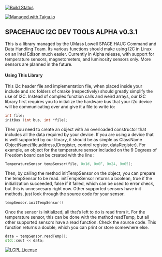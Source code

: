 <!-- Replace the below line with your own Travis-CI build label. -->
[![Build Status](https://travis-ci.org/SpaceHAUC-Command-and-Data-Handling/SPACEHAUC-I2C-dev.svg?branch=master)](https://travis-ci.org/SpaceHAUC-Command-and-Data-Handling/SPACEHAUC-I2C-dev)

[![Managed with Taiga.io](https://camo.githubusercontent.com/eec9589abe09569dc4a1706b36527b49051b89db/68747470733a2f2f696d672e736869656c64732e696f2f62616467652f6d616e61676564253230776974682d54616967612e696f2d677265656e2e737667)](https://taiga.io "Managed with Taiga.io")

## SPACEHAUC I2C DEV TOOLS ALPHA v0.3.1

This is a library managed by the UMass Lowell SPACE HAUC Command and Data Handling Team. Its various functions should make using I2C in Linux on an Intel Edison much easier. Currently in Alpha release, with support for temperature sensors, magnetometers, and luminosity sensors only. More sensors are planned in the future.

#### Using This Library
This i2c header file and implementation file, when placed inside your include and src folders of cmake (respectively) should greatly simplify the use of I2C. Instead of complex function calls and weird arrays, our I2C library first requires you to initialize the hardware bus that your i2c device will be communicating over and give it a file to write to:

```C++
int file;
initBus (int bus, int *file);
```

Then you need to create an object with an overloaded constructor that includes all the data required by your device. If you are using a device that is well supported by our library, it should be as simple as ClassName ObjectName(file,address,IDregister, control register, dataRegister). For example, an object for the temperature sensor included on the 9 Degrees of Freedom board can be created with the line :

```C++
TemperatureSensor tempSensor(file, 0x1d, 0x0F, 0x24, 0x05);
```

Then, by calling the method initTempSensor on the object, you can prepare the tempSensor to be read. initTempeSensor returns a boolean, true if the initialization succeeded, false if it failed, which can be used to error check, but this is unnescesary right now. Other supported sensors have init methods, just look through the source code for your sensor.

```C++
tempSensor.initTempSensor()
```

Once the sensor is initialized, all that’s left to do is read from it. For the temperature sensor, this can be done with the method readTemp, but all other supported sensors have a read function. Check the source code. This function returns a double, which you can print or store somewhere else.

```C++
data = tempSensor.readTemp();
std::cout << data;
```

[![LGPL License](http://linux-blog.org/wp-content/uploads/2013/02/LGPL-3-Logo.jpg)](https://www.gnu.org/licenses/lgpl.txt)
